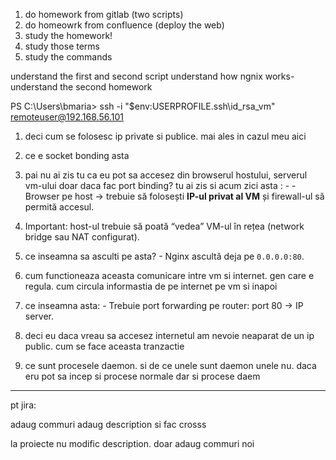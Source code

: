1. do homework from gitlab (two scripts)
2. do homeowrk from confluence (deploy the web)
3. study the homework!
4. study those terms
5. study the commands


understand the first and second script
understand how ngnix works- understand the second homework





PS C:\Users\bmaria> ssh -i "$env:USERPROFILE\.ssh\id_rsa_vm" remoteuser@192.168.56.101



1. deci cum se folosesc ip private si publice. mai ales in cazul meu aici
2. ce e socket bonding asta

3. pai nu ai zis tu ca eu pot sa accesez din browserul hostului, serverul vm-ului doar daca fac port binding? tu ai zis si acum zici asta : - - Browser pe host → trebuie să folosești **IP-ul privat al VM** și firewall-ul să permită accesul.
        
4. Important: host-ul trebuie să poată “vedea” VM-ul în rețea (network bridge sau NAT configurat).
5. ce inseamna sa asculti pe asta? - Nginx ascultă deja pe `0.0.0.0:80`.
6. cum functioneaza aceasta comunicare intre vm si internet. gen care e regula. cum circula informastia de pe internet pe vm si inapoi
7. ce inseamna asta: - Trebuie port forwarding pe router: port 80 → IP server.
8. deci eu daca vreau sa accesez internetul am nevoie neaparat de un ip public. cum se face aceasta tranzactie
9. ce sunt procesele daemon. si de ce unele sunt daemon unele nu. daca eru pot sa incep si procese normale dar si procese daem










---

pt jira:


adaug commuri 
adaug description si fac crosss


la proiecte nu modific description. doar adaug commuri noi